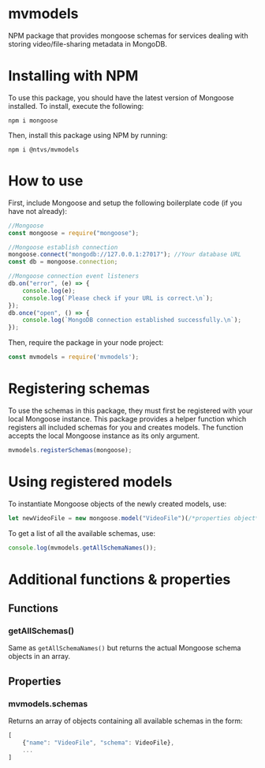 # mvmodels
NPM package that provides mongoose schemas for services dealing with storing video/file-sharing metadata in MongoDB.

# Installing with NPM
To use this package, you should have the latest version of Mongoose installed. To install, execute the following:
```
npm i mongoose
```

Then, install this package using NPM by running:
```
npm i @ntvs/mvmodels
```

# How to use
First, include Mongoose and setup the following boilerplate code (if you have not already):
```javascript
//Mongoose
const mongoose = require("mongoose");

//Mongoose establish connection
mongoose.connect("mongodb://127.0.0.1:27017"); //Your database URL
const db = mongoose.connection;

//Mongoose connection event listeners
db.on("error", (e) => {
    console.log(e);
    console.log(`Please check if your URL is correct.\n`);
});
db.once("open", () => {
    console.log(`MongoDB connection established successfully.\n`);
});
```

Then, require the package in your node project:
```javascript
const mvmodels = require('mvmodels');
```

# Registering schemas
To use the schemas in this package, they must first be registered with your local Mongoose instance.
This package provides a helper function which registers all included schemas for you and creates models. The function accepts the local Mongoose instance as its only argument.
```javascript
mvmodels.registerSchemas(mongoose);
```

# Using registered models
To instantiate Mongoose objects of the newly created models, use:
```javascript
let newVideoFile = new mongoose.model("VideoFile")(/*properties object*/);
```

To get a list of all the available schemas, use:
```javascript
console.log(mvmodels.getAllSchemaNames());
```

# Additional functions & properties
## Functions
### getAllSchemas()
Same as `getAllSchemaNames()` but returns the actual Mongoose schema objects in an array.

## Properties
### mvmodels.schemas
Returns an array of objects containing all available schemas in the form:
```javascript
[
    {"name": "VideoFile", "schema": VideoFile},
    ...
]
```
